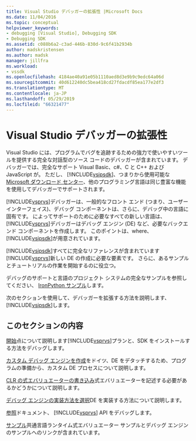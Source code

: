 ```yaml
---
title: Visual Studio デバッガーの拡張性 |Microsoft Docs
ms.date: 11/04/2016
ms.topic: conceptual
helpviewer_keywords:
- debugging [Visual Studio], Debugging SDK
- Debugging SDK
ms.assetid: c088b6a2-c3ad-446b-830d-9c6f41b2934b
author: madskristensen
ms.author: madsk
manager: jillfra
ms.workload:
- vssdk
ms.openlocfilehash: 4184ae40a91e05b1110aed8d3e9b9c9edc64a06d
ms.sourcegitcommit: 40d612240dc5bea418cd27fdacdf85ea177e2df3
ms.translationtype: MT
ms.contentlocale: ja-JP
ms.lasthandoff: 05/29/2019
ms.locfileid: "66321477"
---
```

# <a name="visual-studio-debugger-extensibility"></a>Visual Studio デバッガーの拡張性
Visual Studio には、プログラムでバグを追跡するための強力で使いやすいツールを提供する完全な対話型のソース コードのデバッガーが含まれています。 デバッガーでは、完全なサポート Visual Basic、c#、C と C++ および JavaScript が。 ただし、 [!INCLUDE[vsipsdk](../../extensibility/includes/vsipsdk_md.md)]、つまりから使用可能な[Microsoft ダウンロード センター](http://go.microsoft.com/fwlink/?LinkId=214453)、他のプログラミング言語は同じ豊富な機能を使用してデバッガーでサポートされます。

 [!INCLUDE[vsprvs](../../code-quality/includes/vsprvs_md.md)]デバッガーは、一般的なフロント エンド (つまり、ユーザー インターフェイス)、デバッグ コンポーネントは、さらに、デバッグ中の言語に固有です。 によってサポートのために必要なすべての新しい言語は、[!INCLUDE[vsprvs](../../code-quality/includes/vsprvs_md.md)]デバッガーはデバッグ エンジン (DE) など、必要なバックエンド コンポーネントを作成します。 このポイントは、where、[!INCLUDE[vsipsdk](../../extensibility/includes/vsipsdk_md.md)]が用意されています。

 [!INCLUDE[vsipsdk](../../extensibility/includes/vsipsdk_md.md)]すべてに完全なリファレンスが含まれています[!INCLUDE[vsprvs](../../code-quality/includes/vsprvs_md.md)]新しい DE の作成に必要な要素です。 さらに、あるサンプルとチュートリアルの作業を開始するのに役立つ。

 デバッグのサポートと言語のプロジェクト システムの完全なサンプルを参照してください、 [IronPython サンプル](https://www.microsoft.com/download/details.aspx?id=55984)します。

 次のセクションを使用して、デバッガーを拡張する方法を説明します、[!INCLUDE[vsipsdk](../../extensibility/includes/vsipsdk_md.md)]します。

## <a name="in-this-section"></a>このセクションの内容
 [開始](../../extensibility/debugger/getting-started-with-debugger-extensibility.md)点について説明します[!INCLUDE[vsprvs](../../code-quality/includes/vsprvs_md.md)]プランと、SDK をインストールする方法をデバッグします。

 [カスタム デバッグ エンジンを作成](../../extensibility/debugger/creating-a-custom-debug-engine.md)をドイツ、DE をデタッチするため、プログラムの準備から、カスタム DE プロセスについて説明します。

 [CLR の式エバリュエーターの書き込み](../../extensibility/debugger/writing-a-common-language-runtime-expression-evaluator.md)式エバリュエーターを記述する必要があるかどうかについて説明します。

 [デバッグ エンジンの実装方法を選択](../../extensibility/debugger/choosing-a-debug-engine-implementation-strategy.md)DE を実装する方法について説明します。

 [参照](../../extensibility/debugger/reference/reference-visual-studio-debugging-apis.md)ドキュメント、 [!INCLUDE[vsprvs](../../code-quality/includes/vsprvs_md.md)] API をデバッグします。

 [サンプル](../../extensibility/debugger/visual-studio-debugging-samples.md)共通言語ランタイム式エバリュエーター サンプルとデバッグ エンジンのサンプルへのリンクが含まれています。
